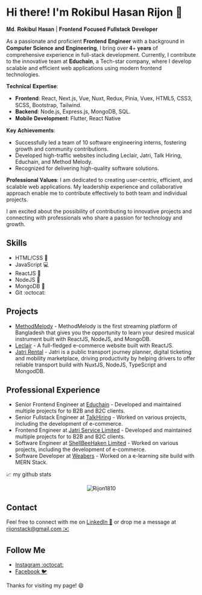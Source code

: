 # Hi there! I'm Rokibul Hasan Rijon :wave:

𝐌𝐝. 𝐑𝐨𝐤𝐢𝐛𝐮𝐥 𝐇𝐚𝐬𝐚𝐧 | 𝐅𝐫𝐨𝐧𝐭𝐞𝐧𝐝 𝐅𝐨𝐜𝐮𝐬𝐞𝐝 𝐅𝐮𝐥𝐥𝐬𝐭𝐚𝐜𝐤 𝐃𝐞𝐯𝐞𝐥𝐨𝐩𝐞𝐫

As a passionate and proficient 𝐅𝐫𝐨𝐧𝐭𝐞𝐧𝐝 𝐄𝐧𝐠𝐢𝐧𝐞𝐞𝐫 with a background in 𝐂𝐨𝐦𝐩𝐮𝐭𝐞𝐫 𝐒𝐜𝐢𝐞𝐧𝐜𝐞 𝐚𝐧𝐝 𝐄𝐧𝐠𝐢𝐧𝐞𝐞𝐫𝐢𝐧𝐠, I bring over 𝟒+ 𝐲𝐞𝐚𝐫𝐬 of comprehensive experience in full-stack development. Currently, I contribute to the innovative team at 𝐄𝐝𝐮𝐜𝐡𝐚𝐢𝐧, a Tech-star company, where I develop scalable and efficient web applications using modern frontend technologies.

𝐓𝐞𝐜𝐡𝐧𝐢𝐜𝐚𝐥 𝐄𝐱𝐩𝐞𝐫𝐭𝐢𝐬𝐞:
- 𝐅𝐫𝐨𝐧𝐭𝐞𝐧𝐝: React, Next.js, Vue, Nuxt, Redux, Pinia, Vuex, HTML5, CSS3, SCSS, Bootstrap, Tailwind.
- 𝐁𝐚𝐜𝐤𝐞𝐧𝐝: Node.js, Express.js, MongoDB, SQL.
- 𝐌𝐨𝐛𝐢𝐥𝐞 𝐃𝐞𝐯𝐞𝐥𝐨𝐩𝐦𝐞𝐧𝐭: Flutter, React Native

𝐊𝐞𝐲 𝐀𝐜𝐡𝐢𝐞𝐯𝐞𝐦𝐞𝐧𝐭𝐬:
- Successfully led a team of 10 software engineering interns, fostering growth and community contributions.
- Developed high-traffic websites including Leclair, Jatri, Talk Hiring, Educhain, and Method Melody.
- Recognized for delivering high-quality software solutions.

𝐏𝐫𝐨𝐟𝐞𝐬𝐬𝐢𝐨𝐧𝐚𝐥 𝐕𝐚𝐥𝐮𝐞𝐬:
I am dedicated to creating user-centric, efficient, and scalable web applications. My leadership experience and collaborative approach enable me to contribute effectively to both team and individual projects.

I am excited about the possibility of contributing to innovative projects and connecting with professionals who share a passion for technology and growth.

## Skills
- HTML/CSS :nail_care:
- JavaScript :computer:
- ReactJS :rocket:
- NodeJS :whale:
- MongoDB :tropical_drink:
- Git :octocat:

## Projects
- [MethodMelody](https://methodmelody.com/) - MethodMelody is the first streaming platform of Bangladesh that gives you the opportunity to learn your desired musical instrument built with ReactJS, NodeJS, and MongoDB.
- [Leclair](https://leclair.co.jp/) - A full-fledged e-commerce website built with ReactJS.
- [Jatri Rental](https://ticket.jatri.co/) - Jatri is a public transport journey planner, digital ticketing and mobility marketplace, driving productivity by helping drivers to offer reliable transport build with NuxtJS, NodeJS, TypeScript and MongodDB.

## Professional Experience
- Senior Frontend Engineer at [Educhain](https://educhain.io/) - Developed and maintained multiple projects for to B2B and B2C clients.
- Senior Fullstack Engineer at [TalkHiring](https://gethirerewards.com/) - Worked on various projects, including the development of e-commerce.
- Frontend Engineer at [Jatri Service Limited](https://www.jatri.co/) - Developed and maintained multiple projects for to B2B and B2C clients.
- Software Engineer at [ShellBeeHaken Limited](https://shellbeehaken.com/) - Worked on various projects, including the development of e-commerce.
- Software Developer at [Weabers](https://weabers.com/) - Worked on a e-learning site build with MERN Stack.

📈 my github stats

<p align="center"> <img src="https://github-readme-stats.vercel.app/api?username=Rijon1810&show_icons=true&theme=gotham" alt="Rijon1810" />

## Contact
Feel free to connect with me on [LinkedIn :necktie:](https://www.linkedin.com/in/rijon1810/) or drop me a message at [rijonstack@gmail.com :envelope:](mailto:rijonstack@gmail.com)

## Follow Me
- [Instagram :octocat:](https://www.instagram.com/rokibulhasanrijon/)
- [Facebook :bird:](https://www.facebook.com/rokibulhasan.rijon.18/)

Thanks for visiting my page! :smile:
